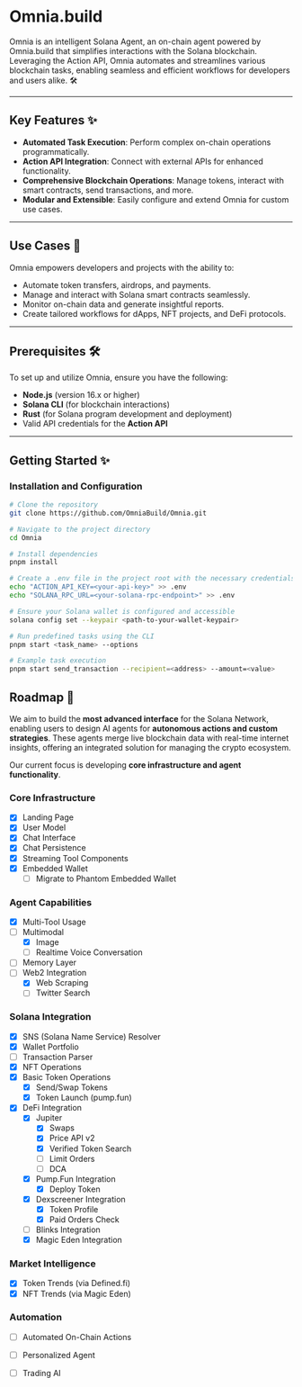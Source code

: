 # Omnia.build
Omnia is an intelligent Solana Agent, an on-chain agent powered by Omnia.build that simplifies interactions with the Solana blockchain. Leveraging the Action API, Omnia automates and streamlines various blockchain tasks, enabling seamless and efficient workflows for developers and users alike. 🛠️

---

## Key Features ✨

- **Automated Task Execution**: Perform complex on-chain operations programmatically.
- **Action API Integration**: Connect with external APIs for enhanced functionality.
- **Comprehensive Blockchain Operations**: Manage tokens, interact with smart contracts, send transactions, and more.
- **Modular and Extensible**: Easily configure and extend Omnia for custom use cases.

---

## Use Cases 🔄

Omnia empowers developers and projects with the ability to:

- Automate token transfers, airdrops, and payments.
- Manage and interact with Solana smart contracts seamlessly.
- Monitor on-chain data and generate insightful reports.
- Create tailored workflows for dApps, NFT projects, and DeFi protocols.

---

## Prerequisites 🛠️

To set up and utilize Omnia, ensure you have the following:

- **Node.js** (version 16.x or higher)
- **Solana CLI** (for blockchain interactions)
- **Rust** (for Solana program development and deployment)
- Valid API credentials for the **Action API**

---

## Getting Started ✨

### Installation and Configuration

```bash
# Clone the repository
git clone https://github.com/OmniaBuild/Omnia.git

# Navigate to the project directory
cd Omnia

# Install dependencies
pnpm install

# Create a .env file in the project root with the necessary credentials
echo "ACTION_API_KEY=<your-api-key>" >> .env
echo "SOLANA_RPC_URL=<your-solana-rpc-endpoint>" >> .env

# Ensure your Solana wallet is configured and accessible
solana config set --keypair <path-to-your-wallet-keypair>

# Run predefined tasks using the CLI
pnpm start <task_name> --options

# Example task execution
pnpm start send_transaction --recipient=<address> --amount=<value>

```


## Roadmap 🚩

We aim to build the **most advanced interface** for the Solana Network, enabling users to design AI agents for **autonomous actions and custom strategies**. These agents merge live blockchain data with real-time internet insights, offering an integrated solution for managing the crypto ecosystem.

Our current focus is developing **core infrastructure and agent functionality**.

### Core Infrastructure

- [x] Landing Page
- [x] User Model
- [x] Chat Interface
- [x] Chat Persistence
- [x] Streaming Tool Components
- [x] Embedded Wallet
  - [ ] Migrate to Phantom Embedded Wallet

### Agent Capabilities

- [x] Multi-Tool Usage
- [ ] Multimodal
  - [x] Image
  - [ ] Realtime Voice Conversation
- [ ] Memory Layer
- [ ] Web2 Integration
  - [x] Web Scraping
  - [ ] Twitter Search

### Solana Integration

- [x] SNS (Solana Name Service) Resolver
- [x] Wallet Portfolio
- [ ] Transaction Parser
- [x] NFT Operations
- [x] Basic Token Operations
  - [x] Send/Swap Tokens
  - [x] Token Launch (pump.fun)
- [x] DeFi Integration
  - [x] Jupiter
    - [x] Swaps
    - [x] Price API v2
    - [x] Verified Token Search
    - [ ] Limit Orders
    - [ ] DCA
  - [x] Pump.Fun Integration
    - [x] Deploy Token
  - [x] Dexscreener Integration
    - [x] Token Profile
    - [x] Paid Orders Check
  - [ ] Blinks Integration
  - [x] Magic Eden Integration

### Market Intelligence

- [x] Token Trends (via Defined.fi)
- [x] NFT Trends (via Magic Eden)

### Automation

- [ ] Automated On-Chain Actions
- [ ] Personalized Agent
- [ ] Trading AI

